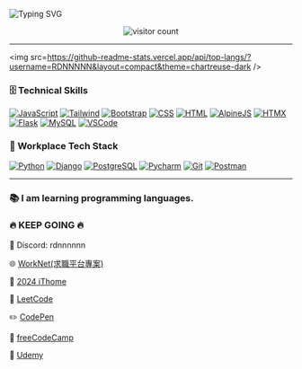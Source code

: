 ![Typing SVG](https://readme-typing-svg.herokuapp.com/?lines=Welcome+to+my+GitHub+(ﾉ◕ヮ◕)ﾉ*:･ﾟ✧;I+am+RDNNNNN(Ma)+(◕‿◕);Good+morning+🌞,+In+case+I+don%27t+see+you;Good+afternoon+🌇,+Good+evening+🌆,+and+good+night!+🌙&center=true&width=1000&height=50&color=00FF00)

<div align="center">
  <img src="https://hits.seeyoufarm.com/api/count/incr/badge.svg?url=https%3A%2F%2Fgithub.com%2FRDNNNNN%2F&count_bg=%2379C83D&title_bg=%23555555&icon=&icon_color=%23E7E7E7&title=visits&edge_flat=false" alt="visitor count" />
</div>

---

  <img src=https://github-readme-stats.vercel.app/api/top-langs/?username=RDNNNNN&layout=compact&theme=chartreuse-dark
/>
</div>

### 🗄️ Technical Skills

[![JavaScript](https://skillicons.dev/icons?i=js)](https://developer.mozilla.org/en-US/docs/Web/JavaScript) 
[![Tailwind](https://skillicons.dev/icons?i=tailwind)](https://tailwindcss.com/)
[![Bootstrap](https://skillicons.dev/icons?i=bootstrap)](https://getbootstrap.com/)
[![CSS](https://skillicons.dev/icons?i=css)](https://developer.mozilla.org/en-US/docs/Web/CSS)
[![HTML](https://skillicons.dev/icons?i=html)](https://developer.mozilla.org/en-US/docs/Web/HTML)
[![AlpineJS](https://skillicons.dev/icons?i=alpinejs)](https://alpinejs.dev/) 
[![HTMX](https://skillicons.dev/icons?i=htmx)](https://htmx.org/)
[![Flask](https://skillicons.dev/icons?i=flask)](https://flask.palletsprojects.com/en/3.0.x/) 
[![MySQL](https://skillicons.dev/icons?i=mysql)](https://www.mysql.com/)
[![VSCode](https://skillicons.dev/icons?i=vscode)](https://code.visualstudio.com/)

### 💼 Workplace Tech Stack

[![Python](https://skillicons.dev/icons?i=py)](https://www.python.org/) 
[![Django](https://skillicons.dev/icons?i=django)](https://www.djangoproject.com/) 
[![PostgreSQL](https://skillicons.dev/icons?i=postgres)](https://www.postgresql.org/)
[![Pycharm](https://skillicons.dev/icons?i=pycharm)](https://www.jetbrains.com/pycharm/)
[![Git](https://skillicons.dev/icons?i=git)](https://git-scm.com/)
[![Postman](https://skillicons.dev/icons?i=postman)](https://www.postman.com/)

---

### 📚 I am learning programming languages.

### 🔥 KEEP GOING 🔥

💬 Discord: rdnnnnnn

🌐 [WorkNet(求職平台專案)](https://github.com/astrocamp/17th-WorkNet)

📝 [2024 iThome](https://ithelp.ithome.com.tw/users/20168290/ironman/7118)

🌟 [LeetCode](https://leetcode.com/u/RDNNN/) 

✏️ [CodePen](https://codepen.io/RDNNNNN)

📖 [freeCodeCamp](https://www.freecodecamp.org/RDNNN) 

📒 [Udemy](https://www.udemy.com/user/ma-yu-deng/)











